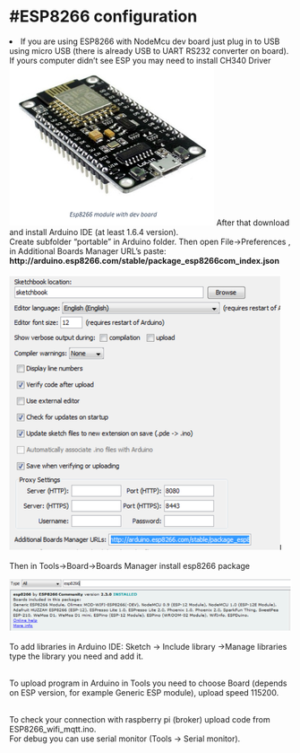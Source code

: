 <html>
<h1>#ESP8266 configuration</h1>
<li>If you are using ESP8266 with NodeMcu dev board just plug in to USB using micro USB (there is already USB to UART RS232 converter on board). If yours computer didn’t see ESP you may need to install CH340 Driver </li>
<img src="https://github.com/przemyslaw-turek/gm/blob/dev/ESP8266/espnodemcu.png" alt="ESP with NodeMcu board">
After that download and install Arduino IDE (at least 1.6.4 version).<br>
Create subfolder “portable” in Arduino folder. Then open File->Preferences , in Additional Boards Manager URL’s paste: <b>http://arduino.esp8266.com/stable/package_esp8266com_index.json</b><br><br>
<img src="https://github.com/przemyslaw-turek/gm/blob/dev/ESP8266/url.png" alt="boardmanager"><br>
<br>
Then in Tools->Board->Boards Manager install esp8266 package<br>

<img src="https://github.com/przemyslaw-turek/gm/blob/dev/ESP8266/package.png" alt="package"><br>
<br>
To add libraries in Arduino IDE: Sketch -> Include library ->Manage libraries type the library you need and add it.<br><br>

To upload program in Arduino  in Tools you need to choose Board (depends on ESP version, for example Generic ESP module), upload speed 115200.<br><br>

To check your connection with raspberry pi (broker) upload code from ESP8266_wifi_mqtt.ino.  <br>
For debug you can use serial monitor (Tools -> Serial monitor).

